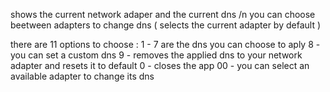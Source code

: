 shows the current network adaper and the current dns /n
you can choose beetween adapters to change dns ( selects the current adapter by default )

there are 11 options to choose :
1 - 7 are the dns you can choose to aply
8 - you can set a custom dns
9 - removes the applied dns to your network adapter and resets it to default
0 - closes the app 
00 - you can select an available adapter to change its dns
